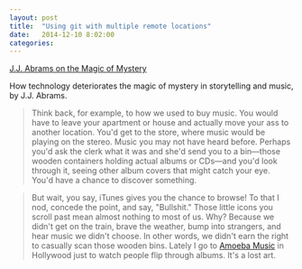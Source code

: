 ```yaml
---
layout: post
title:  "Using git with multiple remote locations"
date:   2014-12-10 8:02:00
categories: 
---
```


[J.J. Abrams on the Magic of Mystery](http://archive.wired.com/techbiz/people/magazine/17-05/mf_jjessay?currentPage=all)

How technology deteriorates the magic of mystery in storytelling and music, by J.J. Abrams. 

> Think back, for example, to how we used to buy music. You would have to leave your apartment or house and actually move your ass to another location. You'd get to the store, where music would be playing on the stereo. Music you may not have heard before. Perhaps you'd ask the clerk what it was and she'd send you to a bin—those wooden containers holding actual albums or CDs—and you'd look through it, seeing other album covers that might catch your eye. You'd have a chance to discover something.

> But wait, you say, iTunes gives you the chance to browse! To that I nod, concede the point, and say, "Bullshit." Those little icons you scroll past mean almost nothing to most of us. Why? Because we didn't get on the train, brave the weather, bump into strangers, and hear music we didn't choose. In other words, we didn't earn the right to casually scan those wooden bins. Lately I go to [Amoeba Music](http://www.amoeba.com/store-locations/index.html#hollywood) in Hollywood just to watch people flip through albums. It's a lost art.
